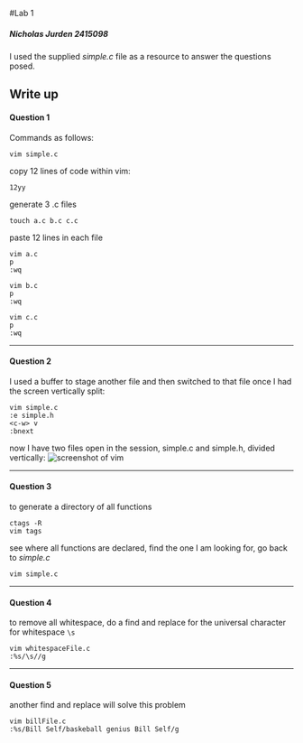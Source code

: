 #Lab 1
##### Nicholas Jurden 2415098
I used the supplied *simple.c* file as a resource to answer the questions posed.
## Write up
#### Question 1
Commands as follows:
```
vim simple.c
```
copy 12 lines of code within vim:
```
12yy
```
generate 3 .c files
```
touch a.c b.c c.c
```
paste 12 lines in each file
```
vim a.c
p
:wq
```
```
vim b.c
p
:wq
```
```
vim c.c
p
:wq
```
<hr/>

#### Question 2
I used a buffer to stage another file and then switched to that file once I had the screen vertically split:
```
vim simple.c
:e simple.h
<c-w> v
:bnext
```
now I have two files open in the session, simple.c and simple.h, divided vertically:
![screenshot of vim](/split.png)
<hr/>

#### Question 3
to generate a directory of all functions
```
ctags -R
vim tags
```
see where all functions are declared, find the one I am looking for, go back to *simple.c*
```
vim simple.c
```

<hr/>

#### Question 4
to remove all whitespace, do a find and replace for the universal character for whitespace `\s`
```
vim whitespaceFile.c
:%s/\s//g
```

<hr/>

#### Question 5
another find and replace will solve this problem
```
vim billFile.c
:%s/Bill Self/baskeball genius Bill Self/g
```
